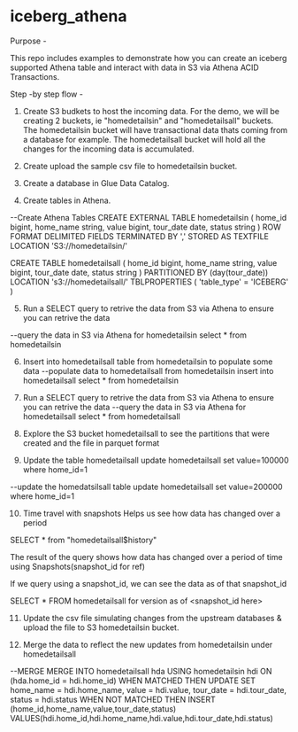 # iceberg_athena

Purpose - 

This repo includes examples to demonstrate how you can create an iceberg supported Athena table and interact with data in S3 via Athena ACID Transactions.

Step -by step flow - 

1. Create S3 budkets to host the incoming data. 
For the demo, we will be creating 2 buckets, ie "homedetailsin" and "homedetailsall" buckets. The homedetailsin bucket will have transactional data thats coming from a database for example. The homedetailsall bucket will hold all the changes for the incoming data is accumulated. 

2. Create upload the sample csv file to homedetailsin bucket. 

3. Create a database in Glue Data Catalog. 

4. Create tables in Athena. 

--Create Athena Tables
CREATE EXTERNAL TABLE homedetailsin
(
    home_id bigint,
    home_name string,
    value bigint,
    tour_date date,
    status string
)
ROW FORMAT DELIMITED
FIELDS TERMINATED BY ','
STORED AS TEXTFILE
LOCATION 'S3://homedetailsin/'

CREATE TABLE homedetailsall
(
    home_id bigint,
    home_name string,
    value bigint,
    tour_date date,
    status string
)
PARTITIONED BY (day(tour_date))
LOCATION 's3://homedetailsall/'
TBLPROPERTIES ( 'table_type' = 'ICEBERG' )


5. Run a SELECT query to retrive the data from S3 via Athena to ensure you can retrive the data

--query the data in S3 via Athena for homedetailsin
select * from homedetailsin

6. Insert into homedetailsall table from homedetailsin to populate some data
--populate data to homedetailsall from homedetailsin
insert into homedetailsall
select * from homedetailsin

7. Run a SELECT query to retrive the data from S3 via Athena to ensure you can retrive the data
--query the data in S3 via Athena for homedetailsall
select * from homedetailsall

8. Explore the S3 bucket homedetailsall to see the partitions that were created and the file in parquet format 


9. Update the table homedetailsall
update homedetailsall
set value=100000 where home_id=1

--update the homedatsilsall table
update homedetailsall
set value=200000 where home_id=1

10. Time travel with snapshots 
Helps us see how data has changed over a period

SELECT * from "homedetailsall$history"

The result of the query shows how data has changed over a period of time using Snapshots(snapshot_id for ref)

If we query using a snapshot_id, we can see the data as of that snapshot_id

SELECT * FROM homedetailsall for version as of <snapshot_id here>

11. Update the csv file simulating changes from the upstream databases & upload the file to S3  homedetailsin bucket. 

12. Merge the data to reflect the new updates from homedetailsin under homedetailsall

--MERGE
MERGE INTO homedetailsall hda USING homedetailsin hdi
    ON (hda.home_id = hdi.home_id)
    WHEN MATCHED
        THEN UPDATE SET home_name = hdi.home_name, value = hdi.value, tour_date = hdi.tour_date, status = hdi.status
    WHEN NOT MATCHED
        THEN INSERT (home_id,home_name,value,tour_date,status)
                VALUES(hdi.home_id,hdi.home_name,hdi.value,hdi.tour_date,hdi.status)















